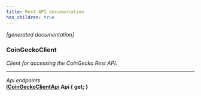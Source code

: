 ```yaml
---
title: Rest API documentation
has_children: true
---
```

*[generated documentation]*  
### CoinGeckoClient  
*Client for accessing the CoinGecko Rest API.*
  
***
*Api endpoints*  
**[ICoinGeckoClientApi](ICoinGeckoClientApi.html) Api { get; }**  
